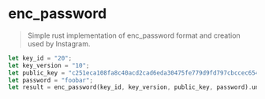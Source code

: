 # enc_password

> Simple rust implementation of enc_password format and creation used by Instagram.

```rust
let key_id = "20";
let key_version = "10";
let public_key = "c251eca108fa8c40acd2cad6eda30475fe779d9fd797cbccec654912c84f8a39";
let password = "foobar";
let result = enc_password(key_id, key_version, public_key, password).unwrap();
```
